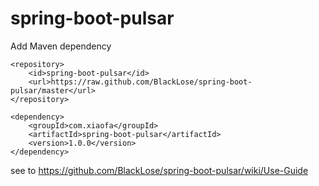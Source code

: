 # spring-boot-pulsar

Add Maven dependency

```
<repository>
    <id>spring-boot-pulsar</id>
    <url>https://raw.github.com/BlackLose/spring-boot-pulsar/master</url>
</repository>
```

```
<dependency>
    <groupId>com.xiaofa</groupId>
    <artifactId>spring-boot-pulsar</artifactId>
    <version>1.0.0</version>
</dependency>
```

see to https://github.com/BlackLose/spring-boot-pulsar/wiki/Use-Guide
